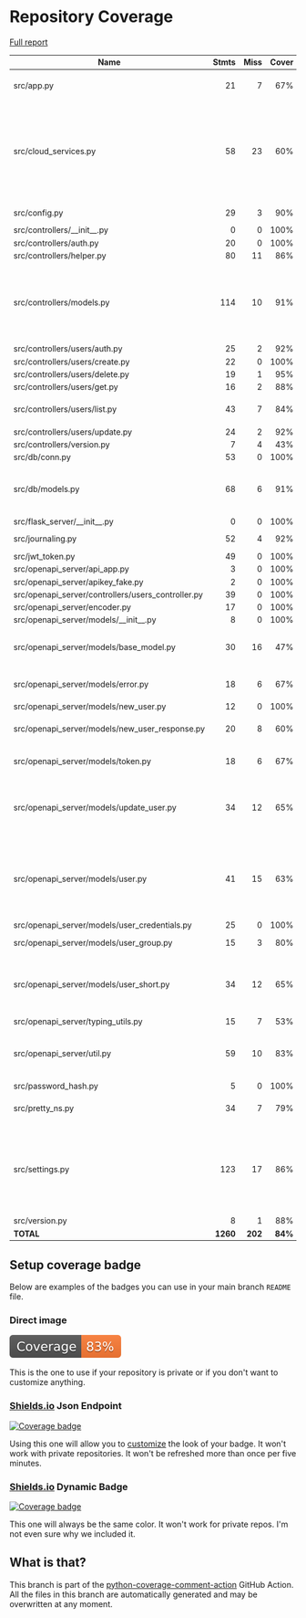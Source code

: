 # Repository Coverage

[Full report](https://htmlpreview.github.io/?https://github.com/andgineer/api-db-prototype/blob/python-coverage-comment-action-data/htmlcov/index.html)

| Name                                                 |    Stmts |     Miss |   Cover |   Missing |
|----------------------------------------------------- | -------: | -------: | ------: | --------: |
| src/app.py                                           |       21 |        7 |     67% |15-19, 27-28, 32 |
| src/cloud\_services.py                               |       58 |       23 |     60% |15, 26-27, 63-68, 76-77, 82-83, 88-89, 94-104, 116, 142-143 |
| src/config.py                                        |       29 |        3 |     90% |50, 62, 70 |
| src/controllers/\_\_init\_\_.py                      |        0 |        0 |    100% |           |
| src/controllers/auth.py                              |       20 |        0 |    100% |           |
| src/controllers/helper.py                            |       80 |       11 |     86% |     42-55 |
| src/controllers/models.py                            |      114 |       10 |     91% |79, 81, 108-109, 135-136, 152, 158-162 |
| src/controllers/users/auth.py                        |       25 |        2 |     92% |     28-29 |
| src/controllers/users/create.py                      |       22 |        0 |    100% |           |
| src/controllers/users/delete.py                      |       19 |        1 |     95% |        19 |
| src/controllers/users/get.py                         |       16 |        2 |     88% |    19, 22 |
| src/controllers/users/list.py                        |       43 |        7 |     84% |36, 41, 43, 49-52 |
| src/controllers/users/update.py                      |       24 |        2 |     92% |    21, 26 |
| src/controllers/version.py                           |        7 |        4 |     43% |      9-12 |
| src/db/conn.py                                       |       53 |        0 |    100% |           |
| src/db/models.py                                     |       68 |        6 |     91% |31, 80, 117, 136, 143, 160 |
| src/flask\_server/\_\_init\_\_.py                    |        0 |        0 |    100% |           |
| src/journaling.py                                    |       52 |        4 |     92% |37, 98-100 |
| src/jwt\_token.py                                    |       49 |        0 |    100% |           |
| src/openapi\_server/api\_app.py                      |        3 |        0 |    100% |           |
| src/openapi\_server/apikey\_fake.py                  |        2 |        0 |    100% |           |
| src/openapi\_server/controllers/users\_controller.py |       39 |        0 |    100% |           |
| src/openapi\_server/encoder.py                       |       17 |        0 |    100% |           |
| src/openapi\_server/models/\_\_init\_\_.py           |        8 |        0 |    100% |           |
| src/openapi\_server/models/base\_model.py            |       30 |       16 |     47% |22, 29-49, 56, 60, 64, 68 |
| src/openapi\_server/models/error.py                  |       18 |        6 |     67% |21-29, 40, 51, 63 |
| src/openapi\_server/models/new\_user.py              |       12 |        0 |    100% |           |
| src/openapi\_server/models/new\_user\_response.py    |       20 |        8 |     60% |21-29, 40, 51, 62-65 |
| src/openapi\_server/models/token.py                  |       18 |        6 |     67% |21-29, 40, 51, 63 |
| src/openapi\_server/models/update\_user.py           |       34 |       12 |     65% |27-41, 52, 62, 73, 83, 94, 104, 115 |
| src/openapi\_server/models/user.py                   |       41 |       15 |     63% |29-46, 57, 67, 78, 88, 99, 109, 120, 130, 141 |
| src/openapi\_server/models/user\_credentials.py      |       25 |        0 |    100% |           |
| src/openapi\_server/models/user\_group.py            |       15 |        3 |     80% | 25-28, 40 |
| src/openapi\_server/models/user\_short.py            |       34 |       12 |     65% |27-41, 52, 62, 73, 83, 94, 104, 115 |
| src/openapi\_server/typing\_utils.py                 |       15 |        7 |     53% |      4-16 |
| src/openapi\_server/util.py                          |       59 |       10 |     83% |21, 47, 49, 58, 70, 75-76, 90, 95-96 |
| src/password\_hash.py                                |        5 |        0 |    100% |           |
| src/pretty\_ns.py                                    |       34 |        7 |     79% |47, 52, 82-85, 89-91 |
| src/settings.py                                      |      123 |       17 |     86% |93, 98, 110, 178-181, 186, 194-200, 205, 214 |
| src/version.py                                       |        8 |        1 |     88% |        18 |
|                                            **TOTAL** | **1260** |  **202** | **84%** |           |


## Setup coverage badge

Below are examples of the badges you can use in your main branch `README` file.

### Direct image

[![Coverage badge](https://raw.githubusercontent.com/andgineer/api-db-prototype/python-coverage-comment-action-data/badge.svg)](https://htmlpreview.github.io/?https://github.com/andgineer/api-db-prototype/blob/python-coverage-comment-action-data/htmlcov/index.html)

This is the one to use if your repository is private or if you don't want to customize anything.

### [Shields.io](https://shields.io) Json Endpoint

[![Coverage badge](https://img.shields.io/endpoint?url=https://raw.githubusercontent.com/andgineer/api-db-prototype/python-coverage-comment-action-data/endpoint.json)](https://htmlpreview.github.io/?https://github.com/andgineer/api-db-prototype/blob/python-coverage-comment-action-data/htmlcov/index.html)

Using this one will allow you to [customize](https://shields.io/endpoint) the look of your badge.
It won't work with private repositories. It won't be refreshed more than once per five minutes.

### [Shields.io](https://shields.io) Dynamic Badge

[![Coverage badge](https://img.shields.io/badge/dynamic/json?color=brightgreen&label=coverage&query=%24.message&url=https%3A%2F%2Fraw.githubusercontent.com%2Fandgineer%2Fapi-db-prototype%2Fpython-coverage-comment-action-data%2Fendpoint.json)](https://htmlpreview.github.io/?https://github.com/andgineer/api-db-prototype/blob/python-coverage-comment-action-data/htmlcov/index.html)

This one will always be the same color. It won't work for private repos. I'm not even sure why we included it.

## What is that?

This branch is part of the
[python-coverage-comment-action](https://github.com/marketplace/actions/python-coverage-comment)
GitHub Action. All the files in this branch are automatically generated and may be
overwritten at any moment.